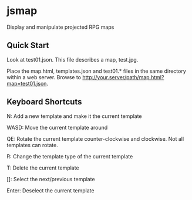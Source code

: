 jsmap
=====

Display and manipulate projected RPG maps

Quick Start
-----------

Look at test01.json.  This file describes a map, test.jpg.  

Place the map.html, templates.json and test01.\* files in the same directory within a web server.  Browse to http://your.server/path/map.html?map=test01.json.

Keyboard Shortcuts
------------------

N: Add a new template and make it the current template

WASD: Move the current template around

QE: Rotate the current template counter-clockwise and clockwise.  Not all templates can rotate.

R: Change the template type of the current template

T: Delete the current template

\[\]: Select the next/previous template

Enter: Deselect the current template
